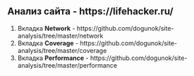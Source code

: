 <h2>Анализ сайта - https://lifehacker.ru/ </h2>

<ol>
  <li>Вкладка <b>Network</b> - https://github.com/dogunok/site-analysis/tree/master/network</li>
  <li>Вкладка <b>Coverage</b> - https://github.com/dogunok/site-analysis/tree/master/coverage</li>
  <li>Вкладка <b>Performance</b> - https://github.com/dogunok/site-analysis/tree/master/performance</li>
</ol>
